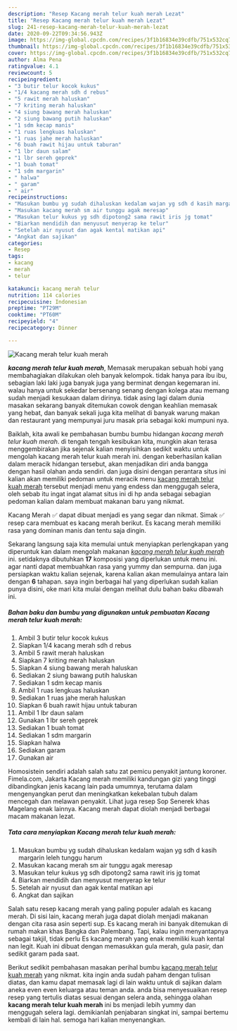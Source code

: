 ```yaml
---
description: "Resep Kacang merah telur kuah merah Lezat"
title: "Resep Kacang merah telur kuah merah Lezat"
slug: 241-resep-kacang-merah-telur-kuah-merah-lezat
date: 2020-09-22T09:34:56.943Z
image: https://img-global.cpcdn.com/recipes/3f1b16834e39cdfb/751x532cq70/kacang-merah-telur-kuah-merah-foto-resep-utama.jpg
thumbnail: https://img-global.cpcdn.com/recipes/3f1b16834e39cdfb/751x532cq70/kacang-merah-telur-kuah-merah-foto-resep-utama.jpg
cover: https://img-global.cpcdn.com/recipes/3f1b16834e39cdfb/751x532cq70/kacang-merah-telur-kuah-merah-foto-resep-utama.jpg
author: Alma Pena
ratingvalue: 4.1
reviewcount: 5
recipeingredient:
- "3 butir telur kocok kukus"
- "1/4 kacang merah sdh d rebus"
- "5 rawit merah haluskan"
- "7 kriting merah haluskan"
- "4 siung bawang merah haluskan"
- "2 siung bawang putih haluskan"
- "1 sdm kecap manis"
- "1 ruas lengkuas haluskan"
- "1 ruas jahe merah haluskan"
- "6 buah rawit hijau untuk taburan"
- "1 lbr daun salam"
- "1 lbr sereh geprek"
- "1 buah tomat"
- "1 sdm margarin"
- " halwa"
- " garam"
- " air"
recipeinstructions:
- "Masukan bumbu yg sudah dihaluskan kedalam wajan yg sdh d kasih margarin leleh tunggu harum"
- "Masukan kacang merah sm air tunggu agak meresap"
- "Masukan telur kukus yg sdh dipotong2 sama rawit iris jg tomat"
- "Biarkan mendidih dan menyusut menyerap ke telur"
- "Setelah air nyusut dan agak kental matikan api"
- "Angkat dan sajikan"
categories:
- Resep
tags:
- kacang
- merah
- telur

katakunci: kacang merah telur 
nutrition: 114 calories
recipecuisine: Indonesian
preptime: "PT29M"
cooktime: "PT60M"
recipeyield: "4"
recipecategory: Dinner

---
```



![Kacang merah telur kuah merah](https://img-global.cpcdn.com/recipes/3f1b16834e39cdfb/751x532cq70/kacang-merah-telur-kuah-merah-foto-resep-utama.jpg)

<b><i>kacang merah telur kuah merah</i></b>, Memasak merupakan sebuah hobi yang membahagiakan dilakukan oleh banyak kelompok. tidak hanya para ibu ibu, sebagian laki laki juga banyak juga yang berminat dengan kegemaran ini. walau hanya untuk sekedar bersenang senang dengan kolega atau memang sudah menjadi kesukaan dalam dirinya. tidak asing lagi dalam dunia masakan sekarang banyak ditemukan cowok dengan keahlian memasak yang hebat, dan banyak sekali juga kita melihat di banyak warung makan dan restaurant yang mempunyai juru masak pria sebagai koki mumpuni nya.

Baiklah, kita awali ke pembahasan bumbu bumbu hidangan <i>kacang merah telur kuah merah</i>. di tengah tengah kesibukan kita, mungkin akan terasa menggembirakan jika sejenak kalian menyisihkan sedikit waktu untuk mengolah kacang merah telur kuah merah ini. dengan keberhasilan kalian dalam meracik hidangan tersebut, akan menjadikan diri anda bangga dengan hasil olahan anda sendiri. dan juga disini dengan perantara situs ini kalian akan memiliki pedoman untuk meracik menu <u>kacang merah telur kuah merah</u> tersebut menjadi menu yang endess dan menggugah selera, oleh sebab itu ingat ingat alamat situs ini di hp anda sebagai sebagian pedoman kalian dalam membuat makanan baru yang nikmat.

Kacang Merah ✅ dapat dibuat menjadi es yang segar dan nikmat. Simak ✅ resep cara membuat es kacang merah berikut. Es kacang merah memiliki rasa yang dominan manis dan tentu saja dingin.


Sekarang langsung saja kita memulai untuk menyiapkan perlengkapan yang diperuntuk kan dalam mengolah makanan <u><i>kacang merah telur kuah merah</i></u> ini. setidaknya dibutuhkan <b>17</b> komposisi yang diperlukan untuk menu ini. agar nanti dapat membuahkan rasa yang yummy dan sempurna. dan juga persiapkan waktu kalian sejenak, karena kalian akan memulainya antara lain dengan <b>6</b> tahapan. saya ingin berbagai hal yang diperlukan sudah kalian punya disini, oke mari kita mulai dengan melihat dulu bahan baku dibawah ini.

<!--inarticleads1-->

##### Bahan baku dan bumbu yang digunakan untuk pembuatan Kacang merah telur kuah merah:

1. Ambil 3 butir telur kocok kukus
1. Siapkan 1/4 kacang merah sdh d rebus
1. Ambil 5 rawit merah haluskan
1. Siapkan 7 kriting merah haluskan
1. Siapkan 4 siung bawang merah haluskan
1. Sediakan 2 siung bawang putih haluskan
1. Sediakan 1 sdm kecap manis
1. Ambil 1 ruas lengkuas haluskan
1. Sediakan 1 ruas jahe merah haluskan
1. Siapkan 6 buah rawit hijau untuk taburan
1. Ambil 1 lbr daun salam
1. Gunakan 1 lbr sereh geprek
1. Sediakan 1 buah tomat
1. Sediakan 1 sdm margarin
1. Siapkan  halwa
1. Sediakan  garam
1. Gunakan  air


Homosistein sendiri adalah salah satu zat pemicu penyakit jantung koroner. Fimela.com, Jakarta Kacang merah memiliki kandungan gizi yang tinggi dibandingkan jenis kacang lain pada umumnya, terutama dalam mengenyangkan perut dan meningkatkan kekebalan tubuh dalam mencegah dan melawan penyakit. Lihat juga resep Sop Senerek khas Magelang enak lainnya. Kacang merah dapat diolah menjadi berbagai macam makanan lezat. 

<!--inarticleads2-->

##### Tata cara menyiapkan Kacang merah telur kuah merah:

1. Masukan bumbu yg sudah dihaluskan kedalam wajan yg sdh d kasih margarin leleh tunggu harum
1. Masukan kacang merah sm air tunggu agak meresap
1. Masukan telur kukus yg sdh dipotong2 sama rawit iris jg tomat
1. Biarkan mendidih dan menyusut menyerap ke telur
1. Setelah air nyusut dan agak kental matikan api
1. Angkat dan sajikan


Salah satu resep kacang merah yang paling populer adalah es kacang merah. Di sisi lain, kacang merah juga dapat diolah menjadi makanan dengan cita rasa asin seperti sup. Es kacang merah ini banyak ditemukan di rumah makan khas Bangka dan Palembang. Tapi, kalau ingin menyantapnya sebagai takjil, tidak perlu Es kacang merah yang enak memiliki kuah kental nan legit. Kuah ini dibuat dengan memasukkan gula merah, gula pasir, dan sedikit garam pada saat. 

Berikut sedikit pembahasan masakan perihal bumbu <u>kacang merah telur kuah merah</u> yang nikmat. kita ingin anda sudah paham dengan tulisan diatas, dan kamu dapat memasak lagi di lain waktu untuk di sajikan dalam aneka even even keluarga atau teman anda. anda bisa menyesuaikan resep resep yang tertulis diatas sesuai dengan selera anda, sehingga olahan <b>kacang merah telur kuah merah</b> ini bs menjadi lebih yummy dan menggugah selera lagi. demikianlah penjabaran singkat ini, sampai bertemu kembali di lain hal. semoga hari kalian menyenangkan.
